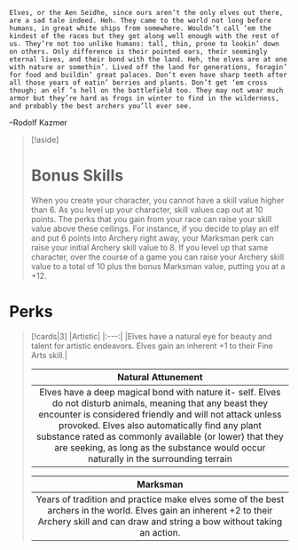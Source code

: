 ```ad-quote
Elves, or the Aen Seidhe, since ours aren’t the only elves out there, are a sad tale indeed. Heh. They came to the world not long before humans, in great white ships from somewhere. Wouldn’t call ‘em the kindest of the races but they got along well enough with the rest of us. They’re not too unlike humans: tall, thin, prone to lookin’ down on others. Only difference is their pointed ears, their seemingly eternal lives, and their bond with the land. Heh, the elves are at one with nature or somethin’. Lived off the land for generations, foragin’ for food and buildin’ great palaces. Don’t even have sharp teeth after all those years of eatin’ berries and plants. Don’t get ‘em cross though; an elf ’s hell on the battlefield too. They may not wear much armor but they’re hard as frogs in winter to find in the wilderness, and probably the best archers you’ll ever see.
```
–Rodolf Kazmer

>[!aside]
># Bonus Skills
>When you create your character, you cannot have a skill value higher than 6. As you level up your character, skill values cap out at 10 points. The perks that you gain from your race can raise your skill value above these ceilings. For instance, if you decide to play an elf and put 6 points into Archery right away, your Marksman perk can raise your initial Archery skill value to 8. If you level up that same character, over the course of a game you can raise your Archery skill value to a total of 10 plus the bonus Marksman value, putting you at a +12.


# Perks

>[!cards|3]
>|Artistic|
>|:---:|
>|Elves have a natural eye for beauty and talent for artistic endeavors. Elves gain an inherent +1 to their Fine Arts skill.|                                  
>
>|Natural Attunement|
>|:---:|
>|Elves have a deep magical bond with nature it- self. Elves do not disturb animals, meaning that any beast they encounter is considered friendly and will not attack unless provoked. Elves also automatically find any plant substance rated as commonly available (or lower) that they are seeking, as long as the substance would occur naturally in the surrounding terrain|
>
>|Marksman|
>|:---:|
>|Years of tradition and practice make elves some of the best archers in the world. Elves gain an inherent +2 to their Archery skill and can draw and string a bow without taking an action.|                                  